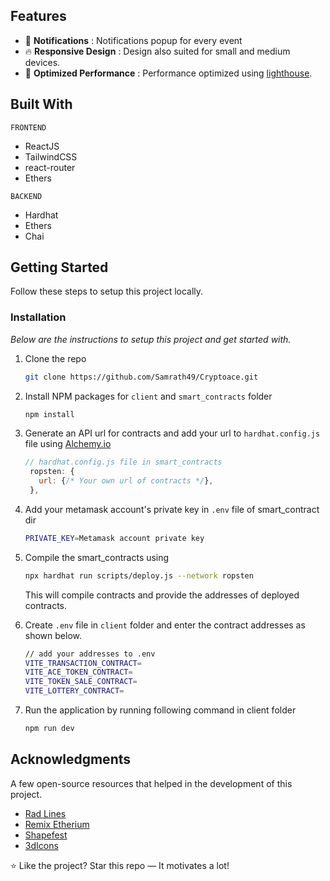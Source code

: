 
## Features

- 🔔 **Notifications** : Notifications popup for every event
- 🔥 **Responsive Design** : Design also suited for small and medium devices.
- 🤏 **Optimized Performance** :  Performance optimized using [lighthouse](https://developers.google.com/web/tools/lighthouse).

## Built With

`FRONTEND`
- ReactJS
- TailwindCSS
- react-router
- Ethers
 
`BACKEND`
- Hardhat
- Ethers
- Chai


<!-- GETTING STARTED -->
## Getting Started

Follow these steps to setup this project locally.

### Installation

_Below are the instructions to setup this project and get started with._

1. Clone the repo
   ```sh
   git clone https://github.com/Samrath49/Cryptoace.git
   ```
2. Install NPM packages for `client` and `smart_contracts` folder
   ```sh
   npm install
   ```
3. Generate an API url for contracts and add your url to `hardhat.config.js` file using [Alchemy.io](https://www.alchemy.com/)
   ```js
   // hardhat.config.js file in smart_contracts
    ropsten: {
      url: {/* Your own url of contracts */},
    },
   ```
4. Add your metamask account's private key in `.env` file of smart_contract dir 
   ```sh
   PRIVATE_KEY=Metamask account private key 
   ```
5. Compile the smart_contracts using 
   ```sh
   npx hardhat run scripts/deploy.js --network ropsten
   ```
   This will compile contracts and provide the addresses of deployed contracts.
6. Create `.env` file in `client` folder and enter the contract addresses as shown below. 
   ```sh
   // add your addresses to .env
   VITE_TRANSACTION_CONTRACT=
   VITE_ACE_TOKEN_CONTRACT=
   VITE_TOKEN_SALE_CONTRACT=
   VITE_LOTTERY_CONTRACT=
   ``` 

7. Run the application by running following command in client folder
   ```sh
   npm run dev
   ```
<!-- ACKNOWLEDGMENTS -->
## Acknowledgments

A few open-source resources that helped in the development of this project.

* [Rad Lines](https://msurguy.github.io/rad-lines/)
* [Remix Etherium](https://remix.ethereum.org/)
* [Shapefest](https://www.shapefest.com/)
* [3dIcons](https://3dicons.co/)

:star: Like the project? Star this repo — It motivates a lot!
